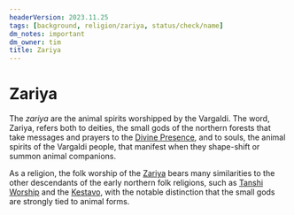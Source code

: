 ```yaml
---
headerVersion: 2023.11.25
tags: [background, religion/zariya, status/check/name]
dm_notes: important
dm_owner: tim
title: Zariya
---
```

# Zariya





The *zariya* are the animal spirits worshipped by the Vargaldi. The word, Zariya, refers both to deities, the small gods of the northern forests that take messages and prayers to the [Divine Presence](<../../gods/high-gods/divine-presence.md>), and to souls, the animal spirits of the Vargaldi people, that manifest when they shape-shift or summon animal companions. 

As a religion, the folk worship of the [Zariya](<./zariya.md>) bears many similarities to the other descendants of the early northern folk religions, such as [Tanshi Worship](<./tanshi-worship.md>) and the [Kestavo](<./kestavo.md>), with the notable distinction that the small gods are strongly tied to animal forms.


